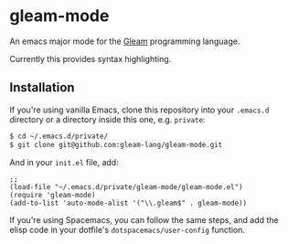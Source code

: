 # gleam-mode

An emacs major mode for the [Gleam](https://github.com/gleam-lang/gleam) programming language.

Currently this provides syntax highlighting.

## Installation

If you're using vanilla Emacs, clone this repository into your `.emacs.d` directory or a directory inside this one, e.g. `private`:

```bash
$ cd ~/.emacs.d/private/
$ git clone git@github.com:gleam-lang/gleam-mode.git
```

And in your `init.el` file, add:

```elisp
;;
(load-file "~/.emacs.d/private/gleam-mode/gleam-mode.el")
(require 'gleam-mode)
(add-to-list 'auto-mode-alist '("\\.gleam$" . gleam-mode))
```

If you're using Spacemacs, you can follow the same steps, and add the elisp code in your dotfile's `dotspacemacs/user-config` function.
